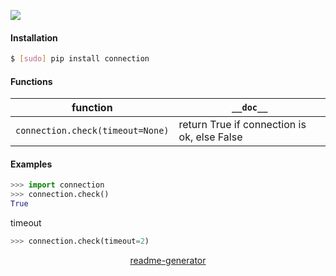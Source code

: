 <!--
https://pypi.org/project/readme-generator/
-->

[![](https://img.shields.io/pypi/pyversions/connection.svg?longCache=True)](https://pypi.org/project/connection/)

#### Installation
```bash
$ [sudo] pip install connection
```

#### Functions
function|`__doc__`
-|-
`connection.check(timeout=None)` |return True if connection is ok, else False

#### Examples
```python
>>> import connection
>>> connection.check()
True
```

timeout
```python
>>> connection.check(timeout=2)
```

<p align="center">
    <a href="https://pypi.org/project/readme-generator/">readme-generator</a>
</p>